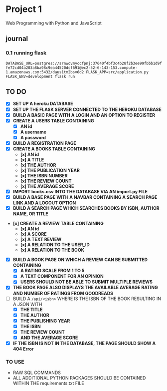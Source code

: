 # Project 1

Web Programming with Python and JavaScript

## journal

### 0.1 running flask
  `DATABASE_URL=postgres://srnwovmyccfpnj:37640f4bf3c4b28f2b3ee99fbbb1d9ffe72cd04a203a8ba98c9ea44520dcf691@ec2-52-6-143-153.compute-1.amazonaws.com:5432/daus1tm2bsv6d2 FLASK_APP=src/application.py FLASK_ENV=development flask run`





## TO DO

* [x] **SET UP A heroku DATABASE**
* [x] **SET UP THE FLASK SERVER CONNECTED TO THE HEROKU DATABASE**
* [x] **BUILD A BASIC PAGE WITH A LOGIN AND AN OPTION TO REGISTER**
* [x] **CREATE A USERS TABLE CONTAINING**
    - [x] **AN id** 
    - [x] **A username** 
    - [x] **A password**
* [x] **BUILD A REGISTRATION PAGE**
* [x] **CREATE A BOOKS TABLE CONTAINING**
    - **[x] AN id**
    - **[x] A TITLE**
    - **[x] THE AUTHOR**
    - **[x] THE PUBLICATION YEAR**
    - **[x] THE ISBN NUMBER**
    - **[x] THE REVIEW COUNT**
    - **[x] THE AVERAGE SCORE**
* [x] **IMPORT books.csv INTO THE DATABASE VIA AN import.py FILE**
* [x] **BUILD A BASE PAGE WITH A NAVBAR CONTAINING A SEARCH PAGE LINK AND A LOGOUT OPTION**
* [x] **BUILD A SEARCH PAGE WHICH SEARCHES BOOKS BY ISBN, AUTHOR NAME, OR TITLE**
* **[x] CREATE A REVIEW TABLE CONTAINING**
    - **[x] AN id**
    - **[x] A SCORE**
    - **[x] A TEXT REVIEW**
    - **[x] A RELATION TO THE USER_ID**
    - **[x] A RELATION TO THE BOOK**
* [x] **BUILD A BOOK PAGE ON WHICH A REVIEW CAN BE SUBMITTED CONTAINING**
    - [x] **A RATING SCALE FROM 1 TO 5**
    - [x] **A TEXT COMPONENT FOR AN OPINION**
    - [x] **USERS SHOULD NOT BE ABLE TO SUBMIT MULTIPLE REVIEWS**
* [x] **THE BOOK PAGE ALSO DISPLAYS THE AVAILABLE AVERAGE RATING AND NUMBER OF RATINGS FROM GOODREADS**
* [ ] BUILD A ``/api/<isbn>`` WHERE <isbn> IS THE ISBN OF THE BOOK RESULTING IN A JSON WITH
    - [x] **THE TITLE**
    - [x] **THE AUTHOR**
    - [x] **THE PUBLISHING YEAR**
    - [x] **THE ISBN**
    - [x] **THE REVIEW COUNT**
    - [x] **AND THE AVERAGE SCORE**
* [x] **IF THE ISBN IS NOT IN THE DATABASE, THE PAGE SHOULD SHOW A 404 Error**

### TO USE

* RAW SQL COMMANDS
* ALL ADDITIONAL PYTHON PACKAGES SHOULD BE CONTAINED WITHIN THE requirements.txt FILE

## 
